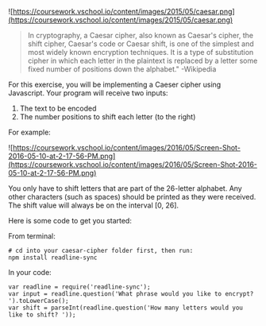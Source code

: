![https://coursework.vschool.io/content/images/2015/05/caesar.png](https://coursework.vschool.io/content/images/2015/05/caesar.png)

> In cryptography, a Caesar cipher, also known as Caesar's cipher, the shift cipher, Caesar's code or Caesar shift, is one of the simplest and most widely known encryption techniques. It is a type of substitution cipher in which each letter in the plaintext is replaced by a letter some fixed number of positions down the alphabet." -Wikipedia
> 

For this exercise, you will be implementing a Caeser cipher using Javascript. Your program will receive two inputs:

1. The text to be encoded
2. The number positions to shift each letter (to the right)

For example:

![https://coursework.vschool.io/content/images/2016/05/Screen-Shot-2016-05-10-at-2-17-56-PM.png](https://coursework.vschool.io/content/images/2016/05/Screen-Shot-2016-05-10-at-2-17-56-PM.png)

You only have to shift letters that are part of the 26-letter alphabet. Any other characters (such as spaces) should be printed as they were received. The shift value will always be on the interval [0, 26].

Here is some code to get you started:

From terminal:

```
# cd into your caesar-cipher folder first, then run:
npm install readline-sync

```

In your code:

```
var readline = require('readline-sync');
var input = readline.question('What phrase would you like to encrypt? ').toLowerCase();
var shift = parseInt(readline.question('How many letters would you like to shift? '));

```